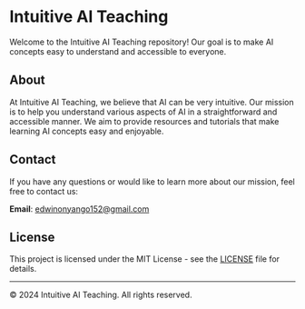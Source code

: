 # Intuitive AI Teaching

Welcome to the Intuitive AI Teaching repository! Our goal is to make AI concepts easy to understand and accessible to everyone.

## About

At Intuitive AI Teaching, we believe that AI can be very intuitive. Our mission is to help you understand various aspects of AI in a straightforward and accessible manner. We aim to provide resources and tutorials that make learning AI concepts easy and enjoyable.

## Contact

If you have any questions or would like to learn more about our mission, feel free to contact us:

**Email**: [edwinonyango152@gmail.com](mailto:edwinonyango152@gmail.com)

## License

This project is licensed under the MIT License - see the [LICENSE](LICENSE) file for details.

---

&copy; 2024 Intuitive AI Teaching. All rights reserved.
